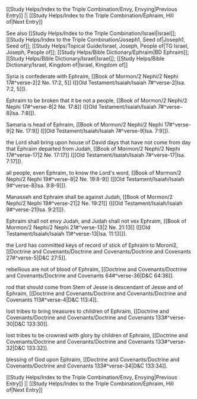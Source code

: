 [[Study Helps/Index to the Triple Combination/Envy, Envying|Previous Entry]]  ||  [[Study Helps/Index to the Triple Combination/Ephraim, Hill of|Next Entry]]

 See also [[Study Helps/Index to the Triple Combination/Israel|Israel]]; [[Study Helps/Index to the Triple Combination/Joseph1, Seed of|Joseph1, Seed of]]; [[Study Helps/Topical Guide/Israel, Joseph, People of|TG Israel, Joseph, People of]]; [[Study Helps/Bible Dictionary/Ephraim|BD Ephraim]]; [[Study Helps/Bible Dictionary/Israel|Israel]]; [[Study Helps/Bible Dictionary/Israel, Kingdom of|Israel, Kingdom of]]

 Syria is confederate with Ephraim, [[Book of Mormon/2 Nephi/2 Nephi 17#^verse-2|2 Ne. 17:2, 5]] ([[Old Testament/Isaiah/Isaiah 7#^verse-2|Isa. 7:2, 5]]).

 Ephraim to be broken that it be not a people, [[Book of Mormon/2 Nephi/2 Nephi 17#^verse-8|2 Ne. 17:8]] ([[Old Testament/Isaiah/Isaiah 7#^verse-8|Isa. 7:8]]).

 Samaria is head of Ephraim, [[Book of Mormon/2 Nephi/2 Nephi 17#^verse-9|2 Ne. 17:9]] ([[Old Testament/Isaiah/Isaiah 7#^verse-9|Isa. 7:9]]).

 the Lord shall bring upon house of David days that have not come from day that Ephraim departed from Judah, [[Book of Mormon/2 Nephi/2 Nephi 17#^verse-17|2 Ne. 17:17]] ([[Old Testament/Isaiah/Isaiah 7#^verse-17|Isa. 7:17]]).

 all people, even Ephraim, to know the Lord's word, [[Book of Mormon/2 Nephi/2 Nephi 19#^verse-8|2 Ne. 19:8-9]] ([[Old Testament/Isaiah/Isaiah 9#^verse-8|Isa. 9:8-9]]).

 Manasseh and Ephraim shall be against Judah, [[Book of Mormon/2 Nephi/2 Nephi 19#^verse-21|2 Ne. 19:21]] ([[Old Testament/Isaiah/Isaiah 9#^verse-21|Isa. 9:21]]).

 Ephraim shall not envy Judah, and Judah shall not vex Ephraim, [[Book of Mormon/2 Nephi/2 Nephi 21#^verse-13|2 Ne. 21:13]] ([[Old Testament/Isaiah/Isaiah 11#^verse-13|Isa. 11:13]]).

 the Lord has committed keys of record of stick of Ephraim to Moroni2, [[Doctrine and Covenants/Doctrine and Covenants/Doctrine and Covenants 27#^verse-5|D&C 27:5]].

 rebellious are not of blood of Ephraim, [[Doctrine and Covenants/Doctrine and Covenants/Doctrine and Covenants 64#^verse-36|D&C 64:36]].

 rod that should come from Stem of Jesse is descendant of Jesse and of Ephraim, [[Doctrine and Covenants/Doctrine and Covenants/Doctrine and Covenants 113#^verse-4|D&C 113:4]].

 lost tribes to bring treasures to children of Ephraim, [[Doctrine and Covenants/Doctrine and Covenants/Doctrine and Covenants 133#^verse-30|D&C 133:30]].

 lost tribes to be crowned with glory by children of Ephraim, [[Doctrine and Covenants/Doctrine and Covenants/Doctrine and Covenants 133#^verse-32|D&C 133:32]].

 blessing of God upon Ephraim, [[Doctrine and Covenants/Doctrine and Covenants/Doctrine and Covenants 133#^verse-34|D&C 133:34]].

[[Study Helps/Index to the Triple Combination/Envy, Envying|Previous Entry]]  ||  [[Study Helps/Index to the Triple Combination/Ephraim, Hill of|Next Entry]]